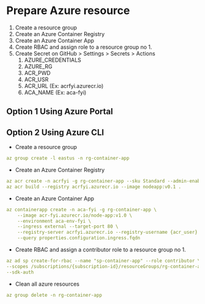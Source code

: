 # Prepare Azure resource

1. Create a resource group
2. Create an Azure Container Registry
3. Create an Azure Container App
4. Create RBAC and assign role to a resource group no 1.
5. Create Secret on GitHub > Settings > Secrets > Actions
   1. AZURE_CREDENTIALS
   2. AZURE_RG
   3. ACR_PWD
   4. ACR_USR
   5. ACR_URL (Ex: acrfyi.azurecr.io)
   6. ACA_NAME (Ex: aca-fyi)

## Option 1 Using Azure Portal

## Option 2 Using Azure CLI

- Create a resource group

```YAML
az group create -l eastus -n rg-container-app
```

- Create an Azure Container Registry

```YAML
az acr create -n acrfyi -g rg-container-app --sku Standard --admin-enabled -l eastus
az acr build --registry acrfyi.azurecr.io --image nodeapp:v0.1 .
```

- Create an Azure Container App

```YAML
az containerapp create -n aca-fyi -g rg-container-app \
    --image acr-fyi.azurecr.io/node-app:v1.0 \
    --environment aca-env-fyi \
    --ingress external --target-port 80 \
    --registry-server acrfyi.azurecr.io --registry-username {acr_user} --registry-password {acr_password} \
    --query properties.configuration.ingress.fqdn
```

- Create RBAC and assign a contributor role to a resource group no 1.

```YAML
az ad sp create-for-rbac --name "sp-container-app" --role contributor \
--scopes /subscriptions/{subscription-id}/resourceGroups/rg-container-app \
--sdk-auth 
```

- Clean all azure resources

```YAML
az group delete -n rg-container-app
```
